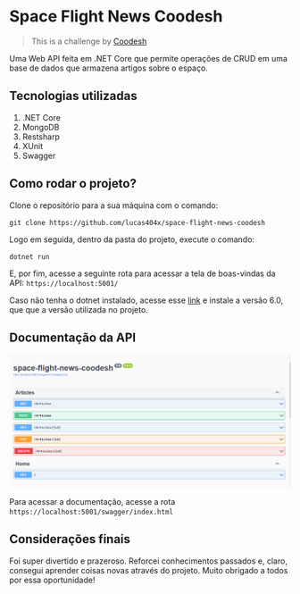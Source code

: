 # Space Flight News Coodesh

> This is a challenge by [Coodesh](https://coodesh.com/)

Uma Web API feita em .NET Core que permite operações de CRUD em uma base de dados que armazena artigos sobre o espaço.

## Tecnologias utilizadas

 1. .NET Core
 2. MongoDB
 3. Restsharp
 4. XUnit
 5. Swagger

## Como rodar o projeto?
Clone o repositório para a sua máquina com o comando:

    git clone https://github.com/lucas404x/space-flight-news-coodesh
 Logo em seguida, dentro da pasta do projeto, execute o comando:
 

    dotnet run
E, por fim, acesse a seguinte rota para acessar a tela de boas-vindas da API:
`https://localhost:5001/`

Caso não tenha o dotnet instalado, acesse esse [link](https://dotnet.microsoft.com/en-us/download/dotnet/6.0) e instale a versão 6.0, que que a versão utilizada no projeto.
 
## Documentação da API

![api-doc](api-doc.PNG)

Para acessar a documentação, acesse a rota `https://localhost:5001/swagger/index.html`

## Considerações finais
Foi super divertido e prazeroso. Reforcei conhecimentos passados e, claro, consegui aprender coisas novas através do projeto. Muito obrigado a todos por essa oportunidade!